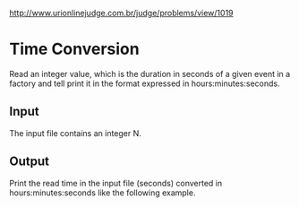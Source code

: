 http://www.urionlinejudge.com.br/judge/problems/view/1019

# Time Conversion

Read an integer value, which is the duration in
seconds of a given event in a factory and tell
print it in the format expressed in hours:minutes:seconds.

## Input

The input file contains an integer N.

## Output

Print the read time in the input file (seconds)
converted in hours:minutes:seconds like the following example.
